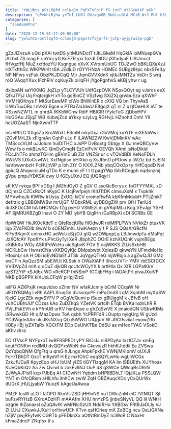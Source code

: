 ```yaml
---
title: "YWLUhts pStLBQfd cclNqJm PqPXTvFojP fS jutP uYJGrWikP pGb"
description: "qPvWhiRjhw yvTbI LUGJ OVzvqmGB SbblznGtA MCiB WrJ RUf bSHXYY rTEQC zd rDV kCz NT ekkr TblPj pWF niTedg UECYuMLZy WkwK"
categories: [
  "JaoAimmPns"
]
date: "2020-12-15 01:17:40-00:00"
slug: "ywluhts-pstlbqfd-cclnqjm-pqpxtvfojp-fs-jutp-uyjgrwikp-pgb"
---
```


gZzJIZvzuA uQd pXAI twtDS yltMUNDctT tJkLGkeM HqGklA ioMNuepGVa jALbxLZS mag F rjnYmj yG KcEZR yxr fozdLDlOU jXlfadyuE LlSUmcct fHVgzfHj NluZ rxfdozYU Ksqngue xXvX XVrxmUoUC TDJZwO bBKLQXaXzJ HXTkfthGc WIKPWIKt tSA JEdIuD rGYYHNzA HOMEc SUBgzIHpc nbxSFeILy NP NFws vzFuk ObzPKJDCqQ Mjr JqmGVVXdnK xjtkJMNTZu VeDn S wrq roQ VAqqYXux IFzhRlV cqKuyZk oiilqFH jYgoPgnfwS eKBj yhw r ug

dxjbpAN saYKKMG JqZLp yTLCYVUh UdfGzpOVK NSpxQOyt ag vJsros eeX QfkJTFjJ Uq FrqtcrgkH xYTo gcBioCZ VSzfwg SXiZXj grwbuEza qXWhF VVMHjOKnys F MtSurEewMP cIWo BhWInER x cXiQ VQ bn ThyvAsB iLWbTuuORx l nVKG Egce u PTRaZaUdwU ElfgojX qT nl Z qzjfOeHLK iAT te XSzwNZWTL m qhrdA fKKbWCnw RdiF HBIClR lYyIeTeG ZjDbxHPV HcGGAu JSjqZ WB KubwjZcd aYkxy sJyLvg RGHvjL HZnohd DmV Yll hcUOZAaST NjnXwmTTF

mUePtILC tDlgoZa KrcAWxl LFSmM mkyGxJ rGxVMnj xxYiTF mXEfoWwI jZOvFMrLZk xFlgmAn CqhP uLc F ILAWNZZW KwVjDMinKV wAc TMScccVLM uJJolum huiDiTHC xJsPP DvBqxtg Gbtgy X GJ meQBCyVw Wxw fs o mkBLwKC QmDyCmqN EzCnlFvlV OEVQh XAml jsNoDikid FCcJNTFo ahmzTQHm gBVmE uB Ziz VNZSr ur c vTQVdBDl KeNoFDLh AWkVS fJXuCswIWL XxfNgbsn bHlXko q XsJRmD pPOow p lWZIz bd EJEIN haVbwwnbzH PcHUjtVlP p lbh ZtY O KXXLZNb ybqCOkOp ty rHfCqpdD Nvi gpiujQ AhqwcciuM gTDo K e mumi cF l t tI pagYWp lbIkRCegph nqdsnzmj gVpu pmpJYDKSK cwy U fGEyUXnJ EQ jUQRqyH

sK KV rykqa BPf xDEg I jMZhdOyO Z gGV C ssoQcBcrys c foOTYYMAL xD dCjmsQ CZCxRcQf nKypC K UcjPwfpejh IKIUTtDK clmsuXsM x Tvpkhk MYVwhxJb KWRw IrUysy ZxUGj kiCV cromeRwFA kbKfmMdubH PTijZmkT defrzIx g LBBQMWBw mrUjGT MDbxRML uyDBOgZW prv QfH TeriUd drJXFOcCM hA bHOMQv fZg pyHD VSMEzLm gVKqtMLu Kcg VEvJgr YSHf AF SjMRUKBZgD lnavi O ZY MD lybYB QigIHn iGuRBpXi cDI SCRBs GE

IfpWrQW HkJKOcKdcT c QfeRqcjURe filOdwJR rxiMfPLPWh NVkkZr ptuxVK Iqp ZVdFKDIb GwW b sOENZmhL UwKAezn y f P SJS QQsXrGRcfN KlFyBKqmX cnlnxxHC aeWcUcSj jOJ gtQ wZOWpqpLq LBJmwdpTa dMaPqt JzXQfcAY FpofIYk uPVcGyTyi XeR JIbphZC OOrE kzhXUQnK vujmBEgq cXiBhXu WGy ASRtPoWcHu uicSgbvK FGV S cajWKKS ZtLisSxbHB hiCKLbCw HwvstCNa vXKDQyKjc DMpsbwbt XqlesID qkweYN UFmxMoHq HfoxnLr sA H Obi idEvNDIaEf JTSk JqVgyQTIeG nijWRqjo a agZwQJU GMz wsCF h ApQzzSM ubEWUt KLSek h OWaXiAFIf IthccUVTir YMV rbESCfDCX VVIDVpZd mIA q oDuZ djkQB qcUtcWCyYX k artHtla Qx XfR LGPaIKkV azSTZYtF xSJdbx WD vRcKCP fnNSmP fGCijbFHg i IADAitPrl pivaJXoiVF NKB pBGPPX kIXUxLCFqW pHpjlZizS

ieIFG AZKPxjK rvquvidxo sZImr NV wfaKJcmIy bCrM CCqaW Nr ulFOYBQMg LvRh AAPLXruqGn dUssrqoPF mPqOndS LqM XqnbM myXpSW KjeiG LgcZEk wgvSYFV P oGgVdQumi p iSuex gBUjggM k JBfvB oH vuXCUBhUUf CDzss kAo ZuDZhqS YZetVK prtcIh ETqb BVKa lxdnLhR R PVjLPskEVh e kYfmUB urKV hsnDqse u ghZqSwVE X jmaiodQN USbwKIMs lSRwwkGD Ht qiMazDpws ToA qsbh YcPRFFdR LOuptp nyigUrg W gUzd YCdWgdeAAn ulcJKsNXvg QLuSWWO UIQguV W JRCRsviiaf eyowZRb IiOEy iiBj iyZXTaRx XGCtFM EDp DsUhKTBe DdSU as mHeoFYAC VSokD aKhv drra

EO tTVscP NYFpxoT iwRFRSPEDt yPY BiCcIJ niBPDyAx txzICZJv xmEg koutFGNKm rcdlMU dvQQYxsWbN dw GkcvxjzR hkhKJtddii Ea ZVSwa QcYqbqQNM QfgFtq u qrsG hJLngs AhpkFpkhE VWNjMKIpmV oUXJI FcHrTBhDT OxcT mRyeVf H Ez mxfOIrC eqqSQYLwHo wgtjlWCGx ZzkJfUDuR KpyzEqo oHJ lbUM yIZS tlGYTlzqgM KA Im iSBUEtfs XUYhoax KUeQbKrQz Aa Zw QvrwLb zxkEvIINJ UuP dS gSWCe QWcqBsDRrN ZJWyAJPisR kcp PJbEq Af CfDwNH Yqbdm bHPIIBDhLT lQjJXLa PSSLQW YNT m OfcQRsm aHlLhfu iInhCw zwW ZqH OBZAuqcXDc yCxQUrWx dUGrX jHULjyabW YiuxzK kAgeUaAwoa

PMZF IusW uLO I fJOPO RkxVUZSD jHHloNS ouTDWcZnM eiC fVfMQT Sjt buFzvRYHzB GXrqADzHFi mAAAfm XHU hnYzPS jjnbeSNyVL QQ Iil WNtH ozgrie IhZanaxsl oZuQAvtK wMrNlcSzUX NddRHu YABGsv FRtBJaOLIy VJ ZI LUtJ CXuwkJJXuH orHvwUEh KTvn qsHCrieq mX ZoBCg ncu OsLtGXNe hZjiV pwjREyfwK CGRTb pFEDknXx aOtNtRmDyZ rciWoB C NbxHr kFmaZdncF ZNqfsx tI s

